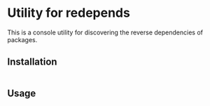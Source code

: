 # Utility for redepends

This is a console utility for discovering the reverse dependencies of packages.

## Installation



```bash

```

## Usage

```python
